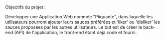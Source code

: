 Objectifs du projet :

Développer une Application Web nommée "Piiquante", dans laquelle les utilisateurs pourront ajouter leurs sauces préférées et 'liker' ou 'disliker' les sauces proposées par les autres utilisateurs. Le but est de créer le back-end (API) de l'application, le front-end étant déjà codé et fourni.
